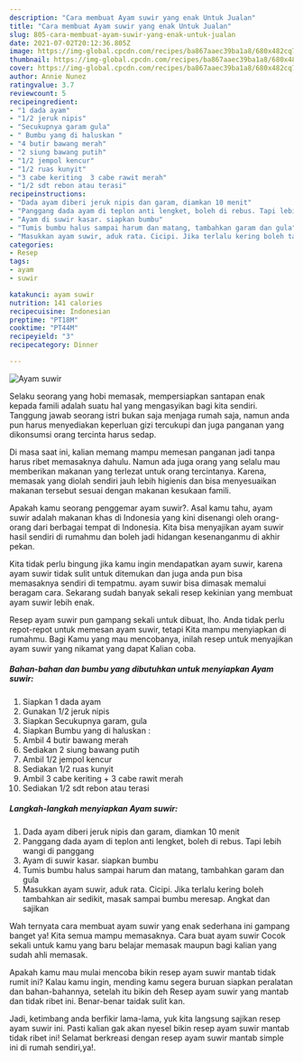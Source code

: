 ```yaml
---
description: "Cara membuat Ayam suwir yang enak Untuk Jualan"
title: "Cara membuat Ayam suwir yang enak Untuk Jualan"
slug: 805-cara-membuat-ayam-suwir-yang-enak-untuk-jualan
date: 2021-07-02T20:12:36.805Z
image: https://img-global.cpcdn.com/recipes/ba867aaec39ba1a8/680x482cq70/ayam-suwir-foto-resep-utama.jpg
thumbnail: https://img-global.cpcdn.com/recipes/ba867aaec39ba1a8/680x482cq70/ayam-suwir-foto-resep-utama.jpg
cover: https://img-global.cpcdn.com/recipes/ba867aaec39ba1a8/680x482cq70/ayam-suwir-foto-resep-utama.jpg
author: Annie Nunez
ratingvalue: 3.7
reviewcount: 5
recipeingredient:
- "1 dada ayam"
- "1/2 jeruk nipis"
- "Secukupnya garam gula"
- " Bumbu yang di haluskan "
- "4 butir bawang merah"
- "2 siung bawang putih"
- "1/2 jempol kencur"
- "1/2 ruas kunyit"
- "3 cabe keriting  3 cabe rawit merah"
- "1/2 sdt rebon atau terasi"
recipeinstructions:
- "Dada ayam diberi jeruk nipis dan garam, diamkan 10 menit"
- "Panggang dada ayam di teplon anti lengket, boleh di rebus. Tapi lebih wangi di panggang"
- "Ayam di suwir kasar. siapkan bumbu"
- "Tumis bumbu halus sampai harum dan matang, tambahkan garam dan gula"
- "Masukkan ayam suwir, aduk rata. Cicipi. Jika terlalu kering boleh tambahkan air sedikit, masak sampai bumbu meresap. Angkat dan sajikan"
categories:
- Resep
tags:
- ayam
- suwir

katakunci: ayam suwir 
nutrition: 141 calories
recipecuisine: Indonesian
preptime: "PT18M"
cooktime: "PT44M"
recipeyield: "3"
recipecategory: Dinner

---
```



![Ayam suwir](https://img-global.cpcdn.com/recipes/ba867aaec39ba1a8/680x482cq70/ayam-suwir-foto-resep-utama.jpg)

Selaku seorang yang hobi memasak, mempersiapkan santapan enak kepada famili adalah suatu hal yang mengasyikan bagi kita sendiri. Tanggung jawab seorang istri bukan saja menjaga rumah saja, namun anda pun harus menyediakan keperluan gizi tercukupi dan juga panganan yang dikonsumsi orang tercinta harus sedap.

Di masa  saat ini, kalian memang mampu memesan panganan jadi tanpa harus ribet memasaknya dahulu. Namun ada juga orang yang selalu mau memberikan makanan yang terlezat untuk orang tercintanya. Karena, memasak yang diolah sendiri jauh lebih higienis dan bisa menyesuaikan makanan tersebut sesuai dengan makanan kesukaan famili. 



Apakah kamu seorang penggemar ayam suwir?. Asal kamu tahu, ayam suwir adalah makanan khas di Indonesia yang kini disenangi oleh orang-orang dari berbagai tempat di Indonesia. Kita bisa menyajikan ayam suwir hasil sendiri di rumahmu dan boleh jadi hidangan kesenanganmu di akhir pekan.

Kita tidak perlu bingung jika kamu ingin mendapatkan ayam suwir, karena ayam suwir tidak sulit untuk ditemukan dan juga anda pun bisa memasaknya sendiri di tempatmu. ayam suwir bisa dimasak memalui beragam cara. Sekarang sudah banyak sekali resep kekinian yang membuat ayam suwir lebih enak.

Resep ayam suwir pun gampang sekali untuk dibuat, lho. Anda tidak perlu repot-repot untuk memesan ayam suwir, tetapi Kita mampu menyiapkan di rumahmu. Bagi Kamu yang mau mencobanya, inilah resep untuk menyajikan ayam suwir yang nikamat yang dapat Kalian coba.

<!--inarticleads1-->

##### Bahan-bahan dan bumbu yang dibutuhkan untuk menyiapkan Ayam suwir:

1. Siapkan 1 dada ayam
1. Gunakan 1/2 jeruk nipis
1. Siapkan Secukupnya garam, gula
1. Siapkan  Bumbu yang di haluskan :
1. Ambil 4 butir bawang merah
1. Sediakan 2 siung bawang putih
1. Ambil 1/2 jempol kencur
1. Sediakan 1/2 ruas kunyit
1. Ambil 3 cabe keriting + 3 cabe rawit merah
1. Sediakan 1/2 sdt rebon atau terasi




<!--inarticleads2-->

##### Langkah-langkah menyiapkan Ayam suwir:

1. Dada ayam diberi jeruk nipis dan garam, diamkan 10 menit
1. Panggang dada ayam di teplon anti lengket, boleh di rebus. Tapi lebih wangi di panggang
1. Ayam di suwir kasar. siapkan bumbu
1. Tumis bumbu halus sampai harum dan matang, tambahkan garam dan gula
1. Masukkan ayam suwir, aduk rata. Cicipi. Jika terlalu kering boleh tambahkan air sedikit, masak sampai bumbu meresap. Angkat dan sajikan




Wah ternyata cara membuat ayam suwir yang enak sederhana ini gampang banget ya! Kita semua mampu memasaknya. Cara buat ayam suwir Cocok sekali untuk kamu yang baru belajar memasak maupun bagi kalian yang sudah ahli memasak.

Apakah kamu mau mulai mencoba bikin resep ayam suwir mantab tidak rumit ini? Kalau kamu ingin, mending kamu segera buruan siapkan peralatan dan bahan-bahannya, setelah itu bikin deh Resep ayam suwir yang mantab dan tidak ribet ini. Benar-benar taidak sulit kan. 

Jadi, ketimbang anda berfikir lama-lama, yuk kita langsung sajikan resep ayam suwir ini. Pasti kalian gak akan nyesel bikin resep ayam suwir mantab tidak ribet ini! Selamat berkreasi dengan resep ayam suwir mantab simple ini di rumah sendiri,ya!.

